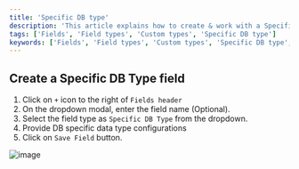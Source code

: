 ```yaml
---
title: 'Specific DB type'
description: 'This article explains how to create & work with a Specific DB Type field.'
tags: ['Fields', 'Field types', 'Custom types', 'Specific DB type']
keywords: ['Fields', 'Field types', 'Custom types', 'Specific DB type', 'Create specific db type field']
---
```



## Create a Specific DB Type field
1. Click on `+` icon to the right of `Fields header`
2. On the dropdown modal, enter the field name (Optional).
3. Select the field type as `Specific DB Type` from the dropdown.
4. Provide DB specific data type configurations
5. Click on `Save Field` button.

![image](/img/v2/fields/types/specific-db-type.png)